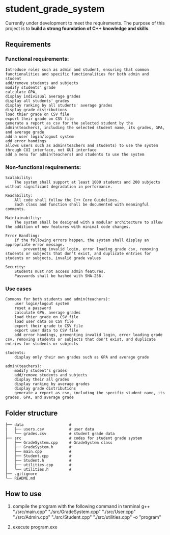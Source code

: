 # student_grade_system
Currently under development to meet the requirements. 
The purpose of this project is to **build a strong foundation of C++ knowledge and skills**.

## Requirements
### Functional requirements:
    Introduce roles such as admin and student, ensuring that common functionalities and specific functionalities for both admin and student    
    add/remove students and subjects
    modify students' grade
    calculate GPA, 
    display indivisual average grades
    display all students' grades
    display ranking by all students' average grades
    display grade distributions
    load thier grade on CSV file
    export their grade on CSV file 
    generate a report as csv for the selected student by the admin(teachers), including the selected student name, its grades, GPA, and average grade
    add a user login/logout system
    add error handings
    allows users such as admin(teachers and students) to use the system through CUI interface, not GUI interface
    add a menu for admin(teachers) and students to use the system

### Non-functional requirements:
    Scalability: 
        The system shall support at least 1000 students and 200 subjects without significant degradation in performance.

    Readability:
        All code shall follow the C++ Core Guidelines. 
        Each class and function shall be documented with meaningful comments.
    
    Maintainability:
        The system shall be designed with a modular architecture to allow the addition of new features with minimal code changes.

    Error Handling:
        If the following errors happen, the system shall display an appropriate error message.
            preventing invalid login, error loading grade csv, removing students or subjects that don't exist, and duplicate entries for students or subjects, invalid grade values

    Security:
        Students must not access admin features.
        Passwords shall be hashed with SHA-256.

### Use cases
    Commons for both students and admin(teachers):
        user login/logout system
        reset a password
        calculate GPA, average grades
        load thier grade on CSV file
        load user data on CSV file
        export their grade to CSV file
        export user data to CSV file
        add error handings, preventing invalid login, error loading grade csv, removing students or subjects that don't exist, and duplicate entries for students or subjects

    students:
        display only their own grades such as GPA and average grade
        
    admin(teachers):
        modify student's grades
        add/remove students and subjects
        display their all grades
        display ranking by average grades
        display grade distributions
        generate a report as csv, including the specific student name, its grades, GPA, and average grade

## Folder structure
    ├── data                    # 
    |   ├── users.csv           # user data
    │   └── grades.csv          # student grade data
    ├── src                     # codes for student grade system
    │   ├── GradeSystem.cpp     # GradeSystem class
    │   ├── GradeSystem.h       # 
    │   ├── main.cpp            # 
    │   ├── Student.cpp         # 
    │   ├── Student.h           # 
    │   ├── utilities.cpp       # 
    │   └── utilities.h         # 
    ├── .gitignore
    └── README.md

## How to use
1. compile the program with the following command in terminal
    g++ "./src/main.cpp" "./src/GradeSystem.cpp" "./src/User.cpp" "./src/Admin.cpp" "./src/Student.cpp" "./src/utilities.cpp" -o "program"

2. execute program.exe 


